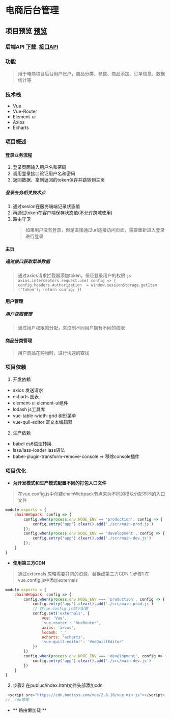 # 电商后台管理

## 项目预览 [预览](http://211.149.185.82:805/)
### 后端API  [下载](https://gitee.com/wBekvam/vueShop-api-server.git).  [接口API](./api接口文档.md)

### 功能

> 用于电商项目后台用户账户，商品分类、参数、商品添加、订单信息、数据统计等

### 技术栈
- Vue
- Vue-Router
- Element-ui
- Axios
- Echarts

### 项目概述

#### 登录业务流程

1. 登录页面输入用户名和密码
2. 调用登录接口验证用户名和密码
3. 返回数据，拿到返回的token保存并跳转到主页

##### 登录业务相关技术点

1. 通过sesion在服务端端记录状态值
2. 再通过token在客户端保存状态值(不允许跨域使用)
3. 路由守卫
	> 如果用户没有登录，但是直接通过url连接访问页面，需要重新进入登录进行登录
	
#### 主页

##### 通过接口获取菜单数据
> 通过axios请求拦截器添加token，保证登录用户的权限
	```js
	axios.interceptors.request.use( config => {
		config.headers.Authorization  = window.sessionStorage.getItem
		('token');
		return config;
	})
	```

#### 用户管理

##### 用户权限管理

> 通过用户权限的分配，来控制不同用户拥有不同的权限

#### 商品分类管理

> 用户商品在购物时，进行快速的查找


### 项目依赖
1. 开发依赖
- axios 发送请求
- echarts 图表
- element-ui  element-ui组件
- lodash js工具库
- vue-table-width-grid 树形菜单
- vue-qull-editor 富文本编辑器

2. 生产依赖
- babel  es6语法转换
- lass/lass-loader lass语法
- babel-plugin-transform-remove-console => 移除console插件


### 项目优化

- **为开发模式和生产模式配置不同的打包入口文件**

> 在vue.config.js中创建chainWebpack节点来为不同的模块分配不同的入口文件

```js
module.exports = {
	chainWebpack: config => {
		config.when(process.env.NODE_ENV == 'production', config => {
			config.entry('app').clear().add('./scr/main-prod.js')
		});
		config.when(process.env.NODE_ENV == 'development', config => {
			config.entry('app').clear().add('./scr/main-dev.js')
		});
	}
}
```


- **使用第三方CDN**
> 通过externals 忽略需要打包的资源，替换成第三方CDN
1.步骤1  在vue.config.js中添加externals
```js
module.exports = {
    chainWebpack: config => {
        config.when(process.env.NODE_ENV === 'production', config => {
            config.entry('app').clear().add('./src/main-prod.js')
            // 在vue.config.js如下配置
            config.set('externals', {
                vue: 'Vue',
                'vue-router': 'VueRouter',
                axios: 'axios',
                lodash: '_',
                echarts: 'echarts',
                'vue-quill-editor': 'VueQuillEditor'
            })
        })
        config.when(process.env.NODE_ENV === 'development', config => {
            config.entry('app').clear().add('./src/main-dev.js')
        })
    }
}
```

2. 步骤2 在publuc/index.html文件头部添加cdn

```js
 <script src="https://cdn.bootcss.com/vue/2.6.10/vue.min.js"></script>
//  cdn等等
```

- ** 路由懒加载 **
